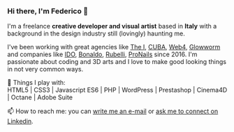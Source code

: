 ### Hi there, I'm Federico 👋

I'm a freelance **creative developer and visual artist** based in **Italy** with a background in the design industry still (lovingly) haunting me. 

I've been working with great agencies like [The I](https://www.thei.it), [CUBA](https://www.cubastudio.it), [Web4](https://www.web4.online), [Glowworm](http://www.glowormadv.com/) and companies like [IDO](http://www.italiandesignoutlet.it/), [Bonaldo](http://www.bonaldo.it/), [Rubelli](http://www.rubelli.com/), [ProNails](http://www.pronails.it/) since 2016. I'm passionate about coding and 3D arts and I love to make good looking things in not very common ways. 

🔭 Things I play with:  
HTML5 | CSS3 | Javascript ES6 | PHP | WordPress | Prestashop | Cinema4D | Octane | Adobe Suite

📫 How to reach me: you can [write me an e-mail](mailto:caldonfederico@gmail.com) or [ask me to connect on Linkedin](https://www.linkedin.com/in/federicocaldon/).
